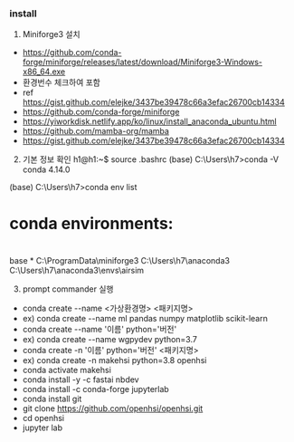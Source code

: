 
### install
1. Miniforge3 설치
 -  https://github.com/conda-forge/miniforge/releases/latest/download/Miniforge3-Windows-x86_64.exe
 -  환경번수 체크하여 포함
  - ref https://gist.github.com/elejke/3437be39478c66a3efac26700cb14334
  - https://github.com/conda-forge/miniforge
  - https://yiworkdisk.netlify.app/ko/linux/install_anaconda_ubuntu.html
  - https://github.com/mamba-org/mamba
  - https://gist.github.com/elejke/3437be39478c66a3efac26700cb14334

2. 기본 정보 확인
h1@h1:~$ source .bashrc
(base) C:\Users\h7>conda -V
conda 4.14.0

(base) C:\Users\h7>conda env list
# conda environments:
#
base                  *  C:\ProgramData\miniforge3
                         C:\Users\h7\anaconda3
                         C:\Users\h7\anaconda3\envs\airsim
                         

3. prompt commander 실행
 - conda create --name <가상환경명> <패키지명>
 - ex) conda create --name ml pandas numpy matplotlib scikit-learn
 - conda create --name '이름' python='버전'
 - ex) conda create --name wgpydev python=3.7
 - conda create -n '이름' python='버전' <패키지명>
 - ex) conda create -n  makehsi python=3.8 openhsi
 - conda activate makehsi
 - conda install -y -c fastai nbdev
 - conda install -c conda-forge jupyterlab
 - conda install git
 - git clone https://github.com/openhsi/openhsi.git
 - cd openhsi
 - jupyter lab
